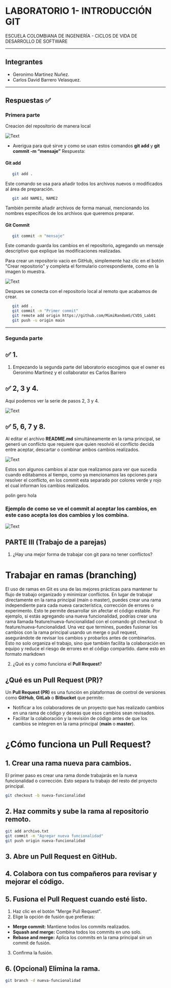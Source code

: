 # LABORATORIO 1- INTRODUCCIÓN GIT
ESCUELA COLOMBIANA DE INGENIERÍA - CICLOS DE VIDA DE DESARROLLO DE SOFTWARE

---

## Integrantes
- Geronimo Martinez Nuñez.
- Carlos David Barrero Velasquez.

---

## Respuestas ✅
### Primera parte
Creacion del repositorio de manera local 

![Text](assets/img1.png)

-	Averigua para qué sirve y como se usan estos comandos **git add** y **git commit -m “mensaje”**
Respuesta:
#### Git add
```bash
   git add .
```
Este comando se usa para añadir todos los archivos nuevos o modificados al área de preparación.

```bash
   git add NAME1, NAME2
```
También permite añadir archivos de forma manual, mencionando los nombres específicos de los archivos que queremos preparar.

#### Git Commit
```bash
   git commit -m "mensaje"
```
Este comando guarda los cambios en el repositorio, agregando un mensaje descriptivo que explique las modificaciones realizadas.

Para crear un repositorio vacío en GitHub, simplemente haz clic en el botón "Crear repositorio" y completa el formulario correspondiente, como en la imagen lo muestra.

![Text](assets/Img3.png)

Despues se conecta con el repositorio local al remoto que acabamos de crear.
```bash
   git add .
   git commit -m "Primer commit"
   git remote add origin https://github.com/MimiRandomS/CVDS_Lab01
   git push -u origin main
```

---

### Segunda parte

## :white_check_mark: 1.
1. Empezando la segunda parte del laboratorio escogimos que el owner es Geronimo Martinez y el collaborator es Carlos Barrero
## :white_check_mark: 2, 3 y 4.

Aqui podemos ver la serie de pasos 2, 3 y 4.

![Text](assets/img4.png)

## :white_check_mark: 5, 6, 7 y 8.

Al editar el archivo **README.md** simultáneamente en la rama principal, se generó un conflicto que requiere que quien resolvió el conflicto decida entre aceptar, descartar o combinar ambos cambios realizados.

![Text](assets/img5.png)

Estos son algunos cambios al azar que realizamos para ver que sucedia cuando editabamos al tiempo, como ya mencionamos las opciones para resolver el conflicto, en los commit esta separado por colores verde y rojo el cual informan los cambios realizados.

polin
gero
hola

### Ejemplo de como se ve el commit al aceptar los cambios, en este caso acepta los dos cambios y los combina.

![Text](assets/img2.png)

## PARTE III (Trabajo de a parejas)

1.	¿Hay una mejor forma de trabajar con git para no tener conflictos?

# Trabajar en ramas (branching)

El uso de ramas en Git es una de las mejores prácticas para mantener tu flujo de trabajo organizado y minimizar conflictos. En lugar de trabajar directamente en la rama principal (main o master), puedes crear una rama independiente para cada nueva característica, corrección de errores o experimento. Esto te permite desarrollar sin afectar el código estable. Por ejemplo, si estás agregando una nueva funcionalidad, podrías crear una rama llamada feature/nueva-funcionalidad con el comando git checkout -b feature/nueva-funcionalidad. Una vez que termines, puedes fusionar los cambios con la rama principal usando un merge o pull request, asegurándote de revisar los cambios y probarlos antes de combinarlos. Esto no solo organiza el trabajo, sino que también facilita la colaboración en equipo y reduce el riesgo de errores en el código compartido.
dame esto en formato markdown

2.	¿Qué es y como funciona el **Pull Request**?

## **¿Qué es un Pull Request (PR)?**
Un **Pull Request (PR)** es una función en plataformas de control de versiones como **GitHub**, **GitLab** o **Bitbucket** que permite:

- Notificar a los colaboradores de un proyecto que has realizado cambios en una rama de código y deseas que esos cambios sean revisados.
- Facilitar la colaboración y la revisión de código antes de que los cambios se integren en la rama principal (**main** o **master**).

# ¿Cómo funciona un Pull Request?

## **1. Crear una rama nueva para cambios.**
El primer paso es crear una rama donde trabajarás en la nueva funcionalidad o corrección. Esto separa tu trabajo del resto del proyecto principal.

```bash
git checkout -b nueva-funcionalidad
```
## **2. Haz commits y sube la rama al repositorio remoto.**
```bash
git add archivo.txt
git commit -m "Agregar nueva funcionalidad"
git push origin nueva-funcionalidad
```
## **3. Abre un Pull Request en GitHub.**
## **4. Colabora con tus compañeros para revisar y mejorar el código.**
## **5. Fusiona el Pull Request cuando esté listo.**
1. Haz clic en el botón "Merge Pull Request".
2. Elige la opción de fusión que prefieras:
* **Merge commit:** Mantiene todos los commits realizados.
* **Squash and merge:** Combina todos los commits en uno solo.
* **Rebase and merge:** Aplica los commits en la rama principal sin un commit de fusión.
3. Confirma la fusión.
## **6. (Opcional) Elimina la rama.**
```bash
git branch -d nueva-funcionalidad
```

